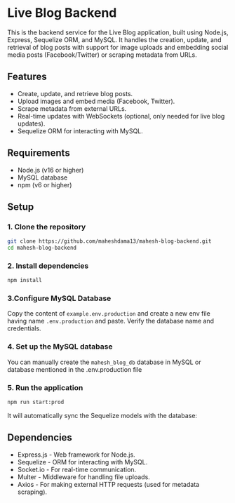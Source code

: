 # Live Blog Backend

This is the backend service for the Live Blog application, built using Node.js, Express, Sequelize ORM, and MySQL. It handles the creation, update, and retrieval of blog posts with support for image uploads and embedding social media posts (Facebook/Twitter) or scraping metadata from URLs.

## Features

- Create, update, and retrieve blog posts.
- Upload images and embed media (Facebook, Twitter).
- Scrape metadata from external URLs.
- Real-time updates with WebSockets (optional, only needed for live blog updates).
- Sequelize ORM for interacting with MySQL.

## Requirements

- Node.js (v16 or higher)
- MySQL database
- npm (v6 or higher)

## Setup

### 1. Clone the repository

```bash
git clone https://github.com/maheshdama13/mahesh-blog-backend.git
cd mahesh-blog-backend
```

### 2. Install dependencies
```bash
npm install
```

### 3.Configure MySQL Database
Copy the content of `example.env.production` and create a new env file having name `.env.production` and paste.
Verify the database name and credentials.

### 4. Set up the MySQL database
You can manually create the `mahesh_blog_db` database in MySQL or database mentioned in the .env.production file 

### 5. Run the application
```bash
npm run start:prod
```
It will automatically sync the Sequelize models with the database:

## Dependencies
- Express.js - Web framework for Node.js.
- Sequelize - ORM for interacting with MySQL.
- Socket.io - For real-time communication.
- Multer - Middleware for handling file uploads.
- Axios - For making external HTTP requests (used for metadata scraping).
